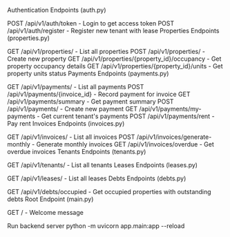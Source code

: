 Authentication Endpoints (auth.py)

POST /api/v1/auth/token - Login to get access token
POST /api/v1/auth/register - Register new tenant with lease
Properties Endpoints (properties.py)

GET /api/v1/properties/ - List all properties
POST /api/v1/properties/ - Create new property
GET /api/v1/properties/{property_id}/occupancy - Get property occupancy details
GET /api/v1/properties/{property_id}/units - Get property units status
Payments Endpoints (payments.py)

GET /api/v1/payments/ - List all payments
POST /api/v1/payments/{invoice_id} - Record payment for invoice
GET /api/v1/payments/summary - Get payment summary
POST /api/v1/payments/ - Create new payment
GET /api/v1/payments/my-payments - Get current tenant's payments
POST /api/v1/payments/rent - Pay rent
Invoices Endpoints (invoices.py)

GET /api/v1/invoices/ - List all invoices
POST /api/v1/invoices/generate-monthly - Generate monthly invoices
GET /api/v1/invoices/overdue - Get overdue invoices
Tenants Endpoints (tenants.py)

GET /api/v1/tenants/ - List all tenants
Leases Endpoints (leases.py)

GET /api/v1/leases/ - List all leases
Debts Endpoints (debts.py)

GET /api/v1/debts/occupied - Get occupied properties with outstanding debts
Root Endpoint (main.py)

GET / - Welcome message

Run backend server
python -m uvicorn app.main:app --reload
